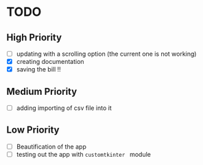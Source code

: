 # TODO

## High Priority

- [ ] updating with a scrolling option (the current one is not working)
- [x] creating documentation
- [x] saving the bill !!

## Medium Priority

- [ ] adding importing of csv file into it 

## Low Priority

- [ ] Beautification of the app
- [ ] testing out the app with ```customtkinter ``` module
